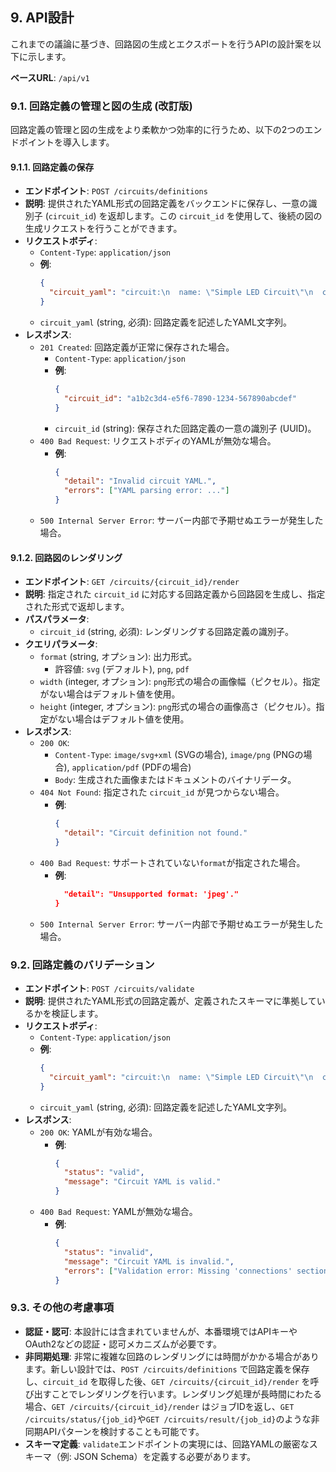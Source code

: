 ## 9. API設計

これまでの議論に基づき、回路図の生成とエクスポートを行うAPIの設計案を以下に示します。

**ベースURL**: `/api/v1`

### 9.1. 回路定義の管理と図の生成 (改訂版)

回路定義の管理と図の生成をより柔軟かつ効率的に行うため、以下の2つのエンドポイントを導入します。

#### 9.1.1. 回路定義の保存

*   **エンドポイント**: `POST /circuits/definitions`
*   **説明**: 提供されたYAML形式の回路定義をバックエンドに保存し、一意の識別子 (`circuit_id`) を返却します。この `circuit_id` を使用して、後続の図の生成リクエストを行うことができます。
*   **リクエストボディ**:
    *   `Content-Type`: `application/json`
    *   **例**:
        ```json
        {
          "circuit_yaml": "circuit:\n  name: \"Simple LED Circuit\"\n  components:\n    - id: \"battery_1\"\n      type: \"battery\"\n      properties:\n        voltage: \"1.5V\"\n        position: { x: 10, y: 10 }\n  connections:\n    - from: { component_id: \"battery_1\", terminal: \"positive\" }\n      to: { component_id: \"battery_1\", terminal: \"negative\" }\n"
        }
        ```
    *   `circuit_yaml` (string, 必須): 回路定義を記述したYAML文字列。
*   **レスポンス**:
    *   `201 Created`: 回路定義が正常に保存された場合。
        *   `Content-Type`: `application/json`
        *   **例**:
            ```json
            {
              "circuit_id": "a1b2c3d4-e5f6-7890-1234-567890abcdef"
            }
            ```
        *   `circuit_id` (string): 保存された回路定義の一意の識別子 (UUID)。
    *   `400 Bad Request`: リクエストボディのYAMLが無効な場合。
        *   **例**:
            ```json
            {
              "detail": "Invalid circuit YAML.",
              "errors": ["YAML parsing error: ..."]
            }
            ```
    *   `500 Internal Server Error`: サーバー内部で予期せぬエラーが発生した場合。

#### 9.1.2. 回路図のレンダリング

*   **エンドポイント**: `GET /circuits/{circuit_id}/render`
*   **説明**: 指定された `circuit_id` に対応する回路定義から回路図を生成し、指定された形式で返却します。
*   **パスパラメータ**:
    *   `circuit_id` (string, 必須): レンダリングする回路定義の識別子。
*   **クエリパラメータ**:
    *   `format` (string, オプション): 出力形式。
        *   許容値: `svg` (デフォルト), `png`, `pdf`
    *   `width` (integer, オプション): `png`形式の場合の画像幅（ピクセル）。指定がない場合はデフォルト値を使用。
    *   `height` (integer, オプション): `png`形式の場合の画像高さ（ピクセル）。指定がない場合はデフォルト値を使用。
*   **レスポンス**:
    *   `200 OK`:
        *   `Content-Type`: `image/svg+xml` (SVGの場合), `image/png` (PNGの場合), `application/pdf` (PDFの場合)
        *   `Body`: 生成された画像またはドキュメントのバイナリデータ。
    *   `404 Not Found`: 指定された `circuit_id` が見つからない場合。
        *   **例**:
            ```json
            {
              "detail": "Circuit definition not found."
            }
            ```
    *   `400 Bad Request`: サポートされていない`format`が指定された場合。
        *   **例**:
            ```json
              "detail": "Unsupported format: 'jpeg'."
            }
            ```
    *   `500 Internal Server Error`: サーバー内部で予期せぬエラーが発生した場合。

### 9.2. 回路定義のバリデーション

*   **エンドポイント**: `POST /circuits/validate`
*   **説明**: 提供されたYAML形式の回路定義が、定義されたスキーマに準拠しているかを検証します。
*   **リクエストボディ**:
    *   `Content-Type`: `application/json`
    *   **例**:
        ```json
        {
          "circuit_yaml": "circuit:\n  name: \"Simple LED Circuit\"\n  components:\n    - id: \"battery_1\"\n      type: \"battery\"\n      properties:\n        voltage: \"1.5V\"\n        position: { x: 10, y: 10 }\n"
        }
        ```
    *   `circuit_yaml` (string, 必須): 回路定義を記述したYAML文字列。
*   **レスポンス**:
    *   `200 OK`: YAMLが有効な場合。
        *   **例**:
            ```json
            {
              "status": "valid",
              "message": "Circuit YAML is valid."
            }
            ```
    *   `400 Bad Request`: YAMLが無効な場合。
        *   **例**:
            ```json
            {
              "status": "invalid",
              "message": "Circuit YAML is invalid.",
              "errors": ["Validation error: Missing 'connections' section.", "Validation error: Component 'resistor_1' has invalid 'resistance' value."]
            }
            ```

### 9.3. その他の考慮事項

*   **認証・認可**: 本設計には含まれていませんが、本番環境ではAPIキーやOAuth2などの認証・認可メカニズムが必要です。
*   **非同期処理**: 非常に複雑な回路のレンダリングには時間がかかる場合があります。新しい設計では、`POST /circuits/definitions` で回路定義を保存し、`circuit_id` を取得した後、`GET /circuits/{circuit_id}/render` を呼び出すことでレンダリングを行います。レンダリング処理が長時間にわたる場合、`GET /circuits/{circuit_id}/render` はジョブIDを返し、`GET /circuits/status/{job_id}`や`GET /circuits/result/{job_id}`のような非同期APIパターンを検討することも可能です。
*   **スキーマ定義**: `validate`エンドポイントの実現には、回路YAMLの厳密なスキーマ（例: JSON Schema）を定義する必要があります。
